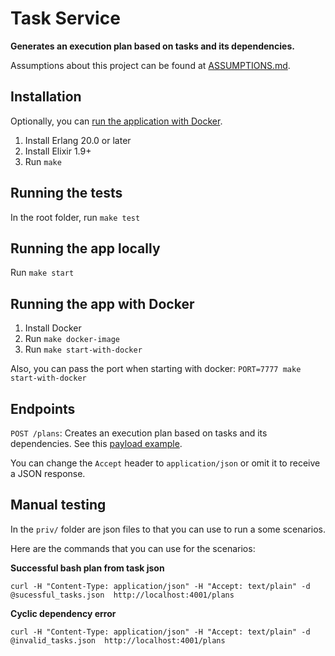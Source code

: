 # Task Service

**Generates an execution plan based on tasks and its dependencies.**

Assumptions about this project can be found at [ASSUMPTIONS.md](ASSUMPTIONS.md).

## Installation
Optionally, you can [run the application with Docker](#running-the-app-with-docker).
1. Install Erlang 20.0 or later
2. Install Elixir 1.9+
3. Run `make`

## Running the tests
In the root folder, run `make test`

## Running the app locally
Run `make start`

## Running the app with Docker
1. Install Docker
2. Run `make docker-image`
3. Run `make start-with-docker`

Also, you can pass the port when starting with docker:
`PORT=7777 make start-with-docker`

## Endpoints
`POST /plans`: Creates an execution plan based on tasks and its dependencies. See this [payload example](priv/successful_tasks.json).

You can change the `Accept` header to `application/json` or omit it to receive a JSON response.

## Manual testing

In the `priv/` folder are json files to that you can use to run a some scenarios.

Here are the commands that you can use for the scenarios:

**Successful bash plan from task json**
```
curl -H "Content-Type: application/json" -H "Accept: text/plain" -d @sucessful_tasks.json  http://localhost:4001/plans
```

**Cyclic dependency error**
```
curl -H "Content-Type: application/json" -H "Accept: text/plain" -d @invalid_tasks.json  http://localhost:4001/plans
```
